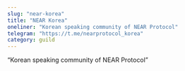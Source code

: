 ```yaml
---
slug: "near-korea"
title: "NEAR Korea"
oneliner: "Korean speaking community of NEAR Protocol"
telegram: "https://t.me/nearprotocol_korea"
category: guild
---
```


“Korean speaking community of NEAR Protocol”
